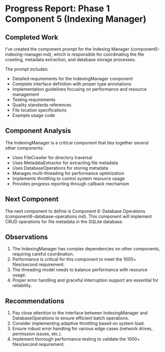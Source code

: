 # Progress Report: Phase 1 Component 5 (Indexing Manager)

## Completed Work

I've created the component prompt for the Indexing Manager (component5-indexing-manager.md), which is responsible for coordinating the file crawling, metadata extraction, and database storage processes.

The prompt includes:
- Detailed requirements for the IndexingManager component
- Complete interface definition with proper type annotations
- Implementation guidelines focusing on performance and resource management
- Testing requirements
- Quality standards references
- File location specifications
- Example usage code

## Component Analysis

The IndexingManager is a critical component that ties together several other components:
- Uses FileCrawler for directory traversal
- Uses MetadataExtractor for extracting file metadata
- Uses DatabaseOperations for storing metadata
- Manages multi-threading for performance optimization
- Implements throttling to control system resource usage
- Provides progress reporting through callback mechanism

## Next Component

The next component to define is Component 6: Database Operations (component6-database-operations.md). This component will implement CRUD operations for file metadata in the SQLite database.

## Observations

1. The IndexingManager has complex dependencies on other components, requiring careful coordination.
2. Performance is critical for this component to meet the 1000+ files/second requirement.
3. The threading model needs to balance performance with resource usage.
4. Proper error handling and graceful interruption support are essential for reliability.

## Recommendations

1. Pay close attention to the interface between IndexingManager and DatabaseOperations to ensure efficient batch operations.
2. Consider implementing adaptive throttling based on system load.
3. Ensure robust error handling for various edge cases (network drives, permission issues, etc.).
4. Implement thorough performance testing to validate the 1000+ files/second requirement.
